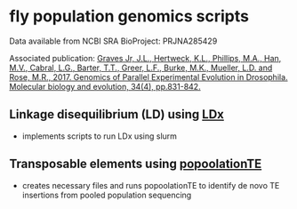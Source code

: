 # fly population genomics scripts

Data available from NCBI SRA BioProject: PRJNA285429

Associated publication: [Graves Jr, J.L., Hertweck, K.L., Phillips, M.A., Han, M.V., Cabral, L.G., Barter, T.T., Greer, L.F., Burke, M.K., Mueller, L.D. and Rose, M.R., 2017. Genomics of Parallel Experimental Evolution in Drosophila. Molecular biology and evolution, 34(4), pp.831-842.](https://academic.oup.com/mbe/article/2897202)

## Linkage disequilibrium (LD) using [LDx](https://sourceforge.net/projects/ldx/)
* implements scripts to run LDx using slurm

## Transposable elements using [popoolationTE](https://sourceforge.net/p/popoolationte/wiki/Main/)
* creates necessary files and runs popoolationTE to identify de novo TE insertions from pooled population sequencing
